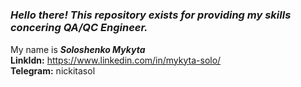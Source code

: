 # <h3><i>Hello there! This repository exists for providing my skills concering QA/QC Engineer.</i></h3> 
My name is <b><i>Soloshenko Mykyta</i></b><br>
<b>LinkIdn:</b> https://www.linkedin.com/in/mykyta-solo/<br>
<b>Telegram:</b> nickitasol

